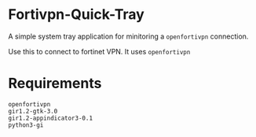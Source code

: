 # Fortivpn-Quick-Tray

A simple system tray application for minitoring a `openfortivpn` connection.

Use this to connect to fortinet VPN. It uses `openfortivpn` 

# Requirements
```
openfortivpn
gir1.2-gtk-3.0
gir1.2-appindicator3-0.1
python3-gi
```

